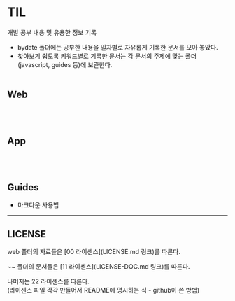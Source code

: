 # TIL
개발 공부 내용 및 유용한 정보 기록
- bydate 폴더에는 공부한 내용을 일자별로 자유롭게 기록한 문서를 모아 놓았다.
- 찾아보기 쉽도록 키워드별로 기록한 문서는 각 문서의 주제에 맞는 폴더(javascript, guides 등)에 보관한다.
<br><br>

## Web
<br><br>

## App
<br><br>

## Guides
- 마크다운 사용법

---

## LICENSE
web 폴더의 자료들은 [00 라이센스](LICENSE.md 링크)를 따른다.

~~ 폴더의 문서들은 [11 라이센스](LICENSE-DOC.md 링크)를 따른다.

나머지는 22 라이센스를 따른다.  
(라이센스 파일 각각 만들어서 README에 명시하는 식 - github이 쓴 방법)



